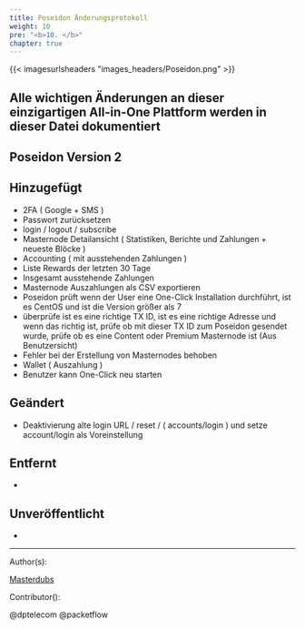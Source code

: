 ```yaml
---
title: Poseidon Änderungsprotokoll
weight: 10
pre: "<b>10. </b>"
chapter: true
---
```


{{< imagesurlsheaders "images_headers/Poseidon.png"  >}}

## Alle wichtigen Änderungen an dieser einzigartigen All-in-One Plattform werden in dieser Datei dokumentiert

## Poseidon Version 2

## Hinzugefügt  

- 2FA ( Google + SMS )  
- Passwort zurücksetzen
- login / logout / subscribe  
- Masternode Detailansicht ( Statistiken, Berichte und Zahlungen + neueste Blöcke )  
- Accounting ( mit ausstehenden Zahlungen )  
- Liste Rewards der letzten 30 Tage
- Insgesamt ausstehende Zahlungen
- Masternode Auszahlungen als CSV exportieren
- Poseidon prüft wenn der User eine One-Click Installation durchführt, ist es CentOS und ist die Version größer als 7
- überprüfe ist es eine richtige TX ID, ist es eine richtige Adresse und wenn das richtig ist, prüfe ob mit dieser TX ID zum Poseidon gesendet wurde, prüfe ob es eine Content oder Premium Masternode ist (Aus Benutzersicht)
- Fehler bei der Erstellung von Masternodes behoben
- Wallet ( Auszahlung )  
- Benutzer kann One-Click neu starten

## Geändert  

- Deaktivierung alte login URL / reset / ( accounts/login ) und setze account/login als Voreinstellung

## Entfernt

-

## Unveröffentlicht

-

---
Author(s):  

[Masterdubs](https://git.pirl.io/masterdubs)

Contributor():  

@dptelecom
@packetflow
